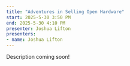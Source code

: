 ```yaml
---
title: "Adventures in Selling Open Hardware"
start: 2025-5-30 3:50 PM
end: 2025-5-30 4:10 PM
presenter: Joshua Lifton
presenters:
- name: Joshua Lifton
---
```


Description coming soon!
